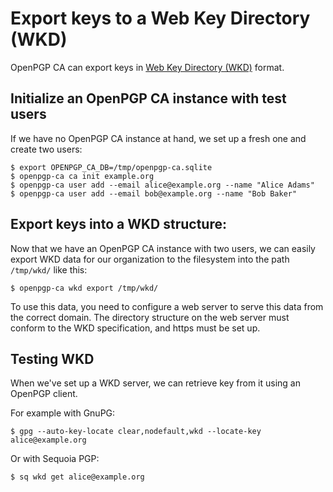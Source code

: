 # Export keys to a Web Key Directory (WKD)

OpenPGP CA can export keys in
[Web Key Directory (WKD)](https://tools.ietf.org/html/draft-koch-openpgp-webkey-service-08)
format.

## Initialize an OpenPGP CA instance with test users

If we have no OpenPGP CA instance at hand, we set up a fresh one and create
two users:

```
$ export OPENPGP_CA_DB=/tmp/openpgp-ca.sqlite
$ openpgp-ca ca init example.org
$ openpgp-ca user add --email alice@example.org --name "Alice Adams"
$ openpgp-ca user add --email bob@example.org --name "Bob Baker"
```

## Export keys into a WKD structure:

Now that we have an OpenPGP CA instance with two users, we can easily export
WKD data for our organization to the filesystem into the path `/tmp/wkd/`
like this:

`$ openpgp-ca wkd export /tmp/wkd/`

To use this data, you need to configure a web server to serve this data
from the correct domain. The directory structure on the web server must
conform to the WKD specification, and https must be set up.

## Testing WKD

When we've set up a WKD server, we can retrieve key from it using an OpenPGP client.

For example with GnuPG:

`$ gpg --auto-key-locate clear,nodefault,wkd --locate-key alice@example.org`

Or with Sequoia PGP:

`$ sq wkd get alice@example.org`
